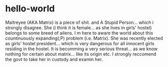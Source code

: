 # hello-world
Maitreyee (AKA Matrix) is a piece of shit.
and A Stupid Person... which i strongly disagree. She (i think it is female... as she lives in girls' hostel) belongs to some breed of ailens.
I m here to aware the world about this countinuously expanding(;P) problem (i.e. Matrix).
She was recently elected as girls' hostel president... which is very dangerous for all innocent girls residing in the hostel.
It is becomming a very serious threat... as we know nothing for certain about matrix... like its origin etc.
I strongly reccomend the govt to take her in custody and examin her.
